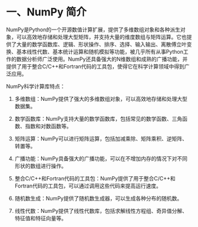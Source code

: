 # 一、NumPy 简介

NumPy是Python的一个开源数值计算扩展，提供了多维数组对象和各种派生对象，可以高效地存储和处理大型矩阵，并支持大量的维度数组与矩阵运算。它也提供了大量的数学函数库、逻辑、形状操作、排序、选择、输入输出、离散傅立叶变换、基本线性代数、基本统计运算和随机模拟等功能，被几乎所有从事Python工作的数据分析师广泛使用。NumPy还具备强大的N维数组和成熟的广播功能，并提供了用于整合C/C++和Fortran代码的工具包，使得它在科学计算领域中得到广泛应用。

NumPy科学计算库特点：

1. 多维数组：NumPy提供了强大的多维数组对象，可以高效地存储和处理大型数据集。

2. 数学函数库：NumPy支持大量的数学函数库，包括常见的数学函数、三角函数、指数和对数函数等。

3. 矩阵运算：NumPy可以进行矩阵运算，包括加减乘除、矩阵乘积、逆矩阵、转置等。

4. 广播功能：NumPy具备强大的广播功能，可以在不增加内存的情况下对不同形状的数组进行操作。

5. 整合C/C++和Fortran代码的工具包：NumPy提供了用于整合C/C++和Fortran代码的工具包，可以通过调用这些代码来提高运行速度。

6. 随机数生成：NumPy提供了随机数生成器，可以生成各种分布的随机数。

7. 线性代数：NumPy提供了线性代数库，包括求解线性方程组、奇异值分解、特征值和特征向量等。
